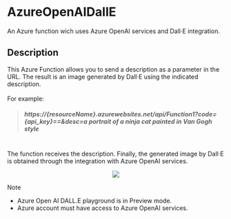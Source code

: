 # AzureOpenAIDallE
An Azure function wich uses Azure OpenAI services and Dall·E integration.
## Description
This Azure Function allows you to send a description as a parameter in the URL. The result is an image generated by Dall·E using the indicated description.
<br><br>
For example:<br><h5>
>https://{resourceName}.azurewebsites.net/api/Function1?code={api_key}==&desc=a portrait of a ninja cat painted in Van Gogh style
</h5><br>
The function receives the description. Finally, the generated image by Dall·E is obtained through the integration with Azure OpenAI services.
<p align="center">
  <img src="../master/sample_img.png">
</p>

> [!NOTE]
> - Azure Open AI DALL.E playground is in Preview mode.
> - Azure account must have access to Azure OpenAI services.

